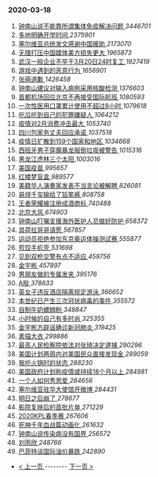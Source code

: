 ### 2020-03-18 
1. [ 钟南山说不能靠所谓集体免疫解决问题 ](https://s.weibo.com/weibo?q=%23%E9%92%9F%E5%8D%97%E5%B1%B1%E8%AF%B4%E4%B8%8D%E8%83%BD%E9%9D%A0%E6%89%80%E8%B0%93%E9%9B%86%E4%BD%93%E5%85%8D%E7%96%AB%E8%A7%A3%E5%86%B3%E9%97%AE%E9%A2%98%23&Refer=top) *3446701*
1. [ 多地明确开学时间 ](https://s.weibo.com/weibo?q=%23%E5%A4%9A%E5%9C%B0%E6%98%8E%E7%A1%AE%E5%BC%80%E5%AD%A6%E6%97%B6%E9%97%B4%23&Refer=top) *2375901*
1. [ 塞尔维亚总统发文感谢中国援助 ](https://s.weibo.com/weibo?q=%23%E5%A1%9E%E5%B0%94%E7%BB%B4%E4%BA%9A%E6%80%BB%E7%BB%9F%E5%8F%91%E6%96%87%E6%84%9F%E8%B0%A2%E4%B8%AD%E5%9B%BD%E6%8F%B4%E5%8A%A9%23&Refer=top) *2173070*
1. [ 无理打压中国媒体美方损失更大 ](https://s.weibo.com/weibo?q=%23%E6%97%A0%E7%90%86%E6%89%93%E5%8E%8B%E4%B8%AD%E5%9B%BD%E5%AA%92%E4%BD%93%E7%BE%8E%E6%96%B9%E6%8D%9F%E5%A4%B1%E6%9B%B4%E5%A4%A7%23&Refer=top) *1965873*
1. [ 武汉一般企业不早于3月20日24时复工 ](https://s.weibo.com/weibo?q=%23%E6%AD%A6%E6%B1%89%E4%B8%80%E8%88%AC%E4%BC%81%E4%B8%9A%E4%B8%8D%E6%97%A9%E4%BA%8E3%E6%9C%8820%E6%97%A524%E6%97%B6%E5%A4%8D%E5%B7%A5%23&Refer=top) *1927419*
1. [ 游戏中遇到的恶意行为 ](https://s.weibo.com/weibo?q=%23%E6%B8%B8%E6%88%8F%E4%B8%AD%E9%81%87%E5%88%B0%E7%9A%84%E6%81%B6%E6%84%8F%E8%A1%8C%E4%B8%BA%23&Refer=top) *1656901*
1. [ 张萌道歉 ](https://s.weibo.com/weibo?q=%23%E5%BC%A0%E8%90%8C%E9%81%93%E6%AD%89%23&Refer=top) *1426458*
1. [ 钟南山建议对输入病例采用核酸检测 ](https://s.weibo.com/weibo?q=%23%E9%92%9F%E5%8D%97%E5%B1%B1%E5%BB%BA%E8%AE%AE%E5%AF%B9%E8%BE%93%E5%85%A5%E7%97%85%E4%BE%8B%E9%87%87%E7%94%A8%E6%A0%B8%E9%85%B8%E6%A3%80%E6%B5%8B%23&Refer=top) *1376603*
1. [ 首都机场回应北京不再接受国际航班 ](https://s.weibo.com/weibo?q=%E9%A6%96%E9%83%BD%E6%9C%BA%E5%9C%BA%E5%9B%9E%E5%BA%94%E5%8C%97%E4%BA%AC%E4%B8%8D%E5%86%8D%E6%8E%A5%E5%8F%97%E5%9B%BD%E9%99%85%E8%88%AA%E7%8F%AD&Refer=top) *1080593*
1. [ 一次性医用口罩累计使用不超过8小时 ](https://s.weibo.com/weibo?q=%23%E4%B8%80%E6%AC%A1%E6%80%A7%E5%8C%BB%E7%94%A8%E5%8F%A3%E7%BD%A9%E7%B4%AF%E8%AE%A1%E4%BD%BF%E7%94%A8%E4%B8%8D%E8%B6%85%E8%BF%878%E5%B0%8F%E6%97%B6%23&Refer=top) *1079618*
1. [ 吃瓜吃到自己的犯罪嫌疑人 ](https://s.weibo.com/weibo?q=%23%E5%90%83%E7%93%9C%E5%90%83%E5%88%B0%E8%87%AA%E5%B7%B1%E7%9A%84%E7%8A%AF%E7%BD%AA%E5%AB%8C%E7%96%91%E4%BA%BA%23&Refer=top) *1064212*
1. [ 疫情对2月消费冲击最大 ](https://s.weibo.com/weibo?q=%23%E7%96%AB%E6%83%85%E5%AF%B92%E6%9C%88%E6%B6%88%E8%B4%B9%E5%86%B2%E5%87%BB%E6%9C%80%E5%A4%A7%23&Refer=top) *1053740*
1. [ 四川包家务丈夫回应承诺 ](https://s.weibo.com/weibo?q=%23%E5%9B%9B%E5%B7%9D%E5%8C%85%E5%AE%B6%E5%8A%A1%E4%B8%88%E5%A4%AB%E5%9B%9E%E5%BA%94%E6%89%BF%E8%AF%BA%23&Refer=top) *1037518*
1. [ 疫情已扩散到159个国家和地区 ](https://s.weibo.com/weibo?q=%23%E7%96%AB%E6%83%85%E5%B7%B2%E6%89%A9%E6%95%A3%E5%88%B0159%E4%B8%AA%E5%9B%BD%E5%AE%B6%E5%92%8C%E5%9C%B0%E5%8C%BA%23&Refer=top) *1034668*
1. [ 西班牙男子穿魔暴龙服倒垃圾被警告 ](https://s.weibo.com/weibo?q=%23%E8%A5%BF%E7%8F%AD%E7%89%99%E7%94%B7%E5%AD%90%E7%A9%BF%E9%AD%94%E6%9A%B4%E9%BE%99%E6%9C%8D%E5%80%92%E5%9E%83%E5%9C%BE%E8%A2%AB%E8%AD%A6%E5%91%8A%23&Refer=top) *1015316*
1. [ 黑龙江虎林三个太阳 ](https://s.weibo.com/weibo?q=%23%E9%BB%91%E9%BE%99%E6%B1%9F%E8%99%8E%E6%9E%97%E4%B8%89%E4%B8%AA%E5%A4%AA%E9%98%B3%23&Refer=top) *1003016*
1. [ 美国疫苗 ](https://s.weibo.com/weibo?q=%E7%BE%8E%E5%9B%BD%E7%96%AB%E8%8B%97&Refer=top) *995657*
1. [ 红楼梦盲盒 ](https://s.weibo.com/weibo?q=%23%E7%BA%A2%E6%A5%BC%E6%A2%A6%E7%9B%B2%E7%9B%92%23&Refer=top) *989577*
1. [ 美籍华人演奏家发表不当言论被解聘 ](https://s.weibo.com/weibo?q=%23%E7%BE%8E%E7%B1%8D%E5%8D%8E%E4%BA%BA%E6%BC%94%E5%A5%8F%E5%AE%B6%E5%8F%91%E8%A1%A8%E4%B8%8D%E5%BD%93%E8%A8%80%E8%AE%BA%E8%A2%AB%E8%A7%A3%E8%81%98%23&Refer=top) *826081*
1. [ 易烊千玺输给了铅笔裤 ](https://s.weibo.com/weibo?q=%23%E6%98%93%E7%83%8A%E5%8D%83%E7%8E%BA%E8%BE%93%E7%BB%99%E4%BA%86%E9%93%85%E7%AC%94%E8%A3%A4%23&Refer=top) *808758*
1. [ 王者荣耀被注册成酒商标 ](https://s.weibo.com/weibo?q=%23%E7%8E%8B%E8%80%85%E8%8D%A3%E8%80%80%E8%A2%AB%E6%B3%A8%E5%86%8C%E6%88%90%E9%85%92%E5%95%86%E6%A0%87%23&Refer=top) *740488*
1. [ 北京大风 ](https://s.weibo.com/weibo?q=%E5%8C%97%E4%BA%AC%E5%A4%A7%E9%A3%8E&Refer=top) *674903*
1. [ 钟南山叮嘱支援海外医护人员做好防护 ](https://s.weibo.com/weibo?q=%E9%92%9F%E5%8D%97%E5%B1%B1%E5%8F%AE%E5%98%B1%E6%94%AF%E6%8F%B4%E6%B5%B7%E5%A4%96%E5%8C%BB%E6%8A%A4%E4%BA%BA%E5%91%98%E5%81%9A%E5%A5%BD%E9%98%B2%E6%8A%A4&Refer=top) *658372*
1. [ 具荷拉哥哥请愿 ](https://s.weibo.com/weibo?q=%23%E5%85%B7%E8%8D%B7%E6%8B%89%E5%93%A5%E5%93%A5%E8%AF%B7%E6%84%BF%23&Refer=top) *567857*
1. [ 运动员拒绝参加东京奥运体操测试赛 ](https://s.weibo.com/weibo?q=%E8%BF%90%E5%8A%A8%E5%91%98%E6%8B%92%E7%BB%9D%E5%8F%82%E5%8A%A0%E4%B8%9C%E4%BA%AC%E5%A5%A5%E8%BF%90%E4%BD%93%E6%93%8D%E6%B5%8B%E8%AF%95%E8%B5%9B&Refer=top) *555877*
1. [ 煎饺手机壳 ](https://s.weibo.com/weibo?q=%23%E7%85%8E%E9%A5%BA%E6%89%8B%E6%9C%BA%E5%A3%B3%23&Refer=top) *531698*
1. [ 见到双枪交警有点不适应 ](https://s.weibo.com/weibo?q=%E8%A7%81%E5%88%B0%E5%8F%8C%E6%9E%AA%E4%BA%A4%E8%AD%A6%E6%9C%89%E7%82%B9%E4%B8%8D%E9%80%82%E5%BA%94&Refer=top) *459756*
1. [ 金宇彬 ](https://s.weibo.com/weibo?q=%E9%87%91%E5%AE%87%E5%BD%AC&Refer=top) *457897*
1. [ 男朋友做的专属发夹 ](https://s.weibo.com/weibo?q=%23%E7%94%B7%E6%9C%8B%E5%8F%8B%E5%81%9A%E7%9A%84%E4%B8%93%E5%B1%9E%E5%8F%91%E5%A4%B9%23&Refer=top) *395176*
1. [ A股 ](https://s.weibo.com/weibo?q=A%E8%82%A1&Refer=top) *378633*
1. [ 英女子违反酒店隔离规定游泳 ](https://s.weibo.com/weibo?q=%23%E8%8B%B1%E5%A5%B3%E5%AD%90%E8%BF%9D%E5%8F%8D%E9%85%92%E5%BA%97%E9%9A%94%E7%A6%BB%E8%A7%84%E5%AE%9A%E6%B8%B8%E6%B3%B3%23&Refer=top) *366652*
1. [ 本世纪已产生三次冠状病毒的事件 ](https://s.weibo.com/weibo?q=%E6%9C%AC%E4%B8%96%E7%BA%AA%E5%B7%B2%E4%BA%A7%E7%94%9F%E4%B8%89%E6%AC%A1%E5%86%A0%E7%8A%B6%E7%97%85%E6%AF%92%E7%9A%84%E4%BA%8B%E4%BB%B6&Refer=top) *355572*
1. [ 自制牛奶螺蛳粉 ](https://s.weibo.com/weibo?q=%23%E8%87%AA%E5%88%B6%E7%89%9B%E5%A5%B6%E8%9E%BA%E8%9B%B3%E7%B2%89%23&Refer=top) *348847*
1. [ 小时候的自己有多时尚 ](https://s.weibo.com/weibo?q=%23%E5%B0%8F%E6%97%B6%E5%80%99%E7%9A%84%E8%87%AA%E5%B7%B1%E6%9C%89%E5%A4%9A%E6%97%B6%E5%B0%9A%23&Refer=top) *325355*
1. [ 金宇彬方辟谣确诊新冠肺炎 ](https://s.weibo.com/weibo?q=%23%E9%87%91%E5%AE%87%E5%BD%AC%E6%96%B9%E8%BE%9F%E8%B0%A3%E7%A1%AE%E8%AF%8A%E6%96%B0%E5%86%A0%E8%82%BA%E7%82%8E%23&Refer=top) *319425*
1. [ 素描大衣 ](https://s.weibo.com/weibo?q=%23%E7%B4%A0%E6%8F%8F%E5%A4%A7%E8%A1%A3%23&Refer=top) *299886*
1. [ 最高人民检察院依法对张琦决定逮捕 ](https://s.weibo.com/weibo?q=%E6%9C%80%E9%AB%98%E4%BA%BA%E6%B0%91%E6%A3%80%E5%AF%9F%E9%99%A2%E4%BE%9D%E6%B3%95%E5%AF%B9%E5%BC%A0%E7%90%A6%E5%86%B3%E5%AE%9A%E9%80%AE%E6%8D%95&Refer=top) *290296*
1. [ 美国计划两周内对美国民众直接发现金 ](https://s.weibo.com/weibo?q=%23%E7%BE%8E%E5%9B%BD%E8%AE%A1%E5%88%92%E4%B8%A4%E5%91%A8%E5%86%85%E5%AF%B9%E7%BE%8E%E5%9B%BD%E6%B0%91%E4%BC%97%E7%9B%B4%E6%8E%A5%E5%8F%91%E7%8E%B0%E9%87%91%23&Refer=top) *289059*
1. [ 我吃火锅时的状态 ](https://s.weibo.com/weibo?q=%23%E6%88%91%E5%90%83%E7%81%AB%E9%94%85%E6%97%B6%E7%9A%84%E7%8A%B6%E6%80%81%23&Refer=top) *288230*
1. [ 美国政府计划称疫情或持续18个月以上 ](https://s.weibo.com/weibo?q=%E7%BE%8E%E5%9B%BD%E6%94%BF%E5%BA%9C%E8%AE%A1%E5%88%92%E7%A7%B0%E7%96%AB%E6%83%85%E6%88%96%E6%8C%81%E7%BB%AD18%E4%B8%AA%E6%9C%88%E4%BB%A5%E4%B8%8A&Refer=top) *284981*
1. [ 一个人如何秀恩爱 ](https://s.weibo.com/weibo?q=%E4%B8%80%E4%B8%AA%E4%BA%BA%E5%A6%82%E4%BD%95%E7%A7%80%E6%81%A9%E7%88%B1&Refer=top) *284656*
1. [ 塞尔维亚驻华大使馆开微博 ](https://s.weibo.com/weibo?q=%E5%A1%9E%E5%B0%94%E7%BB%B4%E4%BA%9A%E9%A9%BB%E5%8D%8E%E5%A4%A7%E4%BD%BF%E9%A6%86%E5%BC%80%E5%BE%AE%E5%8D%9A&Refer=top) *284431*
1. [ 明日之后崩了 ](https://s.weibo.com/weibo?q=%E6%98%8E%E6%97%A5%E4%B9%8B%E5%90%8E%E5%B4%A9%E4%BA%86&Refer=top) *278677*
1. [ 影院复映后的首批片单 ](https://s.weibo.com/weibo?q=%23%E5%BD%B1%E9%99%A2%E5%A4%8D%E6%98%A0%E5%90%8E%E7%9A%84%E9%A6%96%E6%89%B9%E7%89%87%E5%8D%95%23&Refer=top) *271229*
1. [ 2020KPL春季赛 ](https://s.weibo.com/weibo?q=%232020KPL%E6%98%A5%E5%AD%A3%E8%B5%9B%23&Refer=top) *267606*
1. [ 死神千年血战篇动画化 ](https://s.weibo.com/weibo?q=%E6%AD%BB%E7%A5%9E%E5%8D%83%E5%B9%B4%E8%A1%80%E6%88%98%E7%AF%87%E5%8A%A8%E7%94%BB%E5%8C%96&Refer=top) *261632*
1. [ 钟南山说传染病没有国界 ](https://s.weibo.com/weibo?q=%E9%92%9F%E5%8D%97%E5%B1%B1%E8%AF%B4%E4%BC%A0%E6%9F%93%E7%97%85%E6%B2%A1%E6%9C%89%E5%9B%BD%E7%95%8C&Refer=top) *256572*
1. [ 刘雨欣 ](https://s.weibo.com/weibo?q=%E5%88%98%E9%9B%A8%E6%AC%A3&Refer=top) *248766*
1. [ 巴菲特谈国际油价暴跌 ](https://s.weibo.com/weibo?q=%E5%B7%B4%E8%8F%B2%E7%89%B9%E8%B0%88%E5%9B%BD%E9%99%85%E6%B2%B9%E4%BB%B7%E6%9A%B4%E8%B7%8C&Refer=top) *242890* 

- [ < 上一页 ](https://github.com/able8/weibo-hot-record/blob/master/2020-03-17.md) -------- [ 下一页 > ](https://github.com/able8/weibo-hot-record/blob/master/2020-03-19.md)